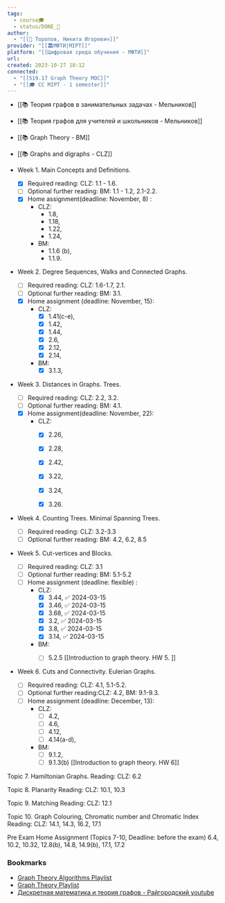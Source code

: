 ```yaml
---
tags:
  - course🎓
  - status/DONE_🌳
author:
  - "[[👤 Торопов, Никита Игоревич]]"
provider: "[[🏛МФТИ|MIPT]]"
platform: "[[Цифровая среда обучения - МФТИ]]"
url: 
created: 2023-10-27 18:12
connected:
  - "[[519.17 Graph Theory MOC]]"
  - "[[🎓 CC MIPT - 1 semester]]"
---
```

- [[📚 Теория графов в занимательных задачах - Мельников]]
- [[📚 Теория графов для учителей и школьников - Мельников]]
- [[📚 Graph Theory - BM]]
- [[📚 Graphs and digraphs - CLZ]]


- Week 1. Main Concepts and Definitions.
	- [x] Required reading: CLZ: 1.1 - 1.6.
	- [ ] Optional further reading: BM: 1.1 - 1.2, 2.1-2.2.
	- [x] Home assignment(deadline: November, 8) : 
		- CLZ: 
			- 1.8, 
			- 1.18, 
			- 1.22, 
			- 1.24, 
		- BM: 
			- 1.1.6 (b),
			- 1.1.9. 

- Week 2. Degree Sequences, Walks and Connected Graphs.
	- [ ] Required reading: CLZ: 1.6-1.7, 2.1.
	- [ ] Optional further reading: BM: 3.1.
	- [x] Home assignment (deadline: November, 15): 
		- CLZ: 
			- [x] 1.41(c-e), 
			- [x] 1.42, 
			- [x] 1.44, 
			- [x] 2.6, 
			- [x] 2.12, 
			- [x] 2.14, 
		- BM: 
			- [x] 3.1.3,

- Week 3. Distances in Graphs. Trees.
	- [ ] Required reading: CLZ: 2.2, 3.2.
	- [ ] Optional further reading: BM: 4.1.
	- [x] Home assignment(deadline: November, 22): 
		- CLZ: 
			- [x] 2.26, 
			- [x] 2.28, 
			- [x] 2.42, 
			- [x] 3.22, 
			- [x] 3.24, 
			- [x] 3.26. 


- Week 4. Counting Trees. Minimal Spanning Trees.
	- [ ] Required reading: CLZ: 3.2-3.3
	- [ ] Optional further reading: BM: 4.2, 6.2, 8.5

- Week 5. Cut-vertices and Blocks. 
	- [ ] Required reading: CLZ: 3.1
	- [ ] Optional further reading: BM: 5.1-5.2
	- [ ] Home assignment (deadline: flexible) : 
		- CLZ: 
			- [x] 3.44, ✅ 2024-03-15
			- [x] 3.46, ✅ 2024-03-15
			- [x] 3.68, ✅ 2024-03-15
			- [x] 3.2, ✅ 2024-03-15
			- [x] 3.8, ✅ 2024-03-15
			- [x] 3.14, ✅ 2024-03-15
		- BM: 
			- [ ] 5.2.5 
[[Introduction to graph theory. HW 5. ]]



- Week 6. Cuts and Connectivity. Eulerian Graphs.
	- [ ] Required reading: CLZ: 4.1, 5.1-5.2.
	- [ ] Optional further reading:CLZ: 4.2, BM: 9.1-9.3.
	- [ ] Home assignment (deadline: December, 13): 
		- CLZ: 
			- [ ] 4.2, 
			- [ ] 4.6, 
			- [ ] 4.12, 
			- [ ] 4.14(a-d), 
		- BM: 
			- [ ] 9.1.2, 
			- [ ] 9.1.3(b) 
[[Introduction to graph theory. HW 6]]

Topic 7. Hamiltonian Graphs.
Reading: CLZ: 6.2

Topic 8. Planarity
Reading: CLZ: 10.1, 10.3

Topic 9. Matching
Reading: CLZ: 12.1

Topic 10. Graph Colouring, Chromatic number and Chromatic Index
Reading: CLZ: 14.1, 14.3, 16.2, 17.1

Pre Exam Home Assignment (Topics 7-10, Deadline: before the exam)
6.4, 10.2, 10.32, 12.8(b), 14.8, 14.9(b), 17.1, 17.2




### Bookmarks
- [Graph Theory Algorithms Playlist](https://www.youtube.com/playlist?list=PLDV1Zeh2NRsDGO4--qE8yH72HFL1Km93P)
- [Graph Theory Playlist](https://www.youtube.com/watch?v=ZQY4IfEcGvM&list=PLztBpqftvzxXBhbYxoaZJmnZF6AUQr1mH)
- [Дискретная математика и теория графов - Райгородский youtube](https://www.youtube.com/playlist?list=PL51E_hyhGzZJaLpmOqmo-qf4zTpqXM_ol)
